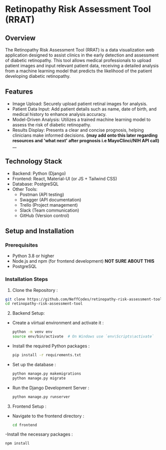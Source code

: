 # Retinopathy Risk Assessment Tool (RRAT)
## Overview
The Retinopathy Risk Assessment Tool (RRAT) is a data visualization web application designed to assist clinics in the early detection and assessment of diabetic retinopathy. This tool allows medical professionals to upload patient images and input relevant patient data, receiving a detailed analysis from a machine learning model that predicts the likelihood of the patient developing diabetic retinopathy.


## Features
- Image Upload: Securely upload patient retinal images for analysis.
- Patient Data Input: Add patient details such as name, date of birth, and medical history to enhance analysis accuracy.
- Model-Driven Analysis: Utilizes a trained machine learning model to assess the risk of diabetic retinopathy.
- Results Display: Presents a clear and concise prognosis, helping clinicians make informed decisions. __**(may add onto this later regarding resources and 'what next' after prognosis i.e MayoClinci/NIH API call)**__ __

## Technology Stack
- Backend: Python (Django)
- Frontend: React, Material-UI (or JS + Tailwind CSS)
- Database: PostgreSQL
- Other Tools:
  - Postman (API testing)
  - Swagger (API documentation)
  - Trello (Project management)
  - Slack (Team communication)
  - GitHub (Version control)

## Setup and Installation
### Prerequisites
- Python 3.8 or higher
- Node.js and npm (for frontend development) **NOT SURE ABOUT THIS**
- PostgreSQL

### Installation Steps
1) Clone the Repository :
```bash
git clone https://github.com/NeffCodes/retinopathy-risk-assessment-tool.git
cd retinopathy-risk-assessment-tool
```
2) Backend Setup:
- Create a viirtual environment and activate it :
  ```bash
  python -m venv env
  source env/bin/activate  # On Windows use `env\Scripts\activate`
  ```
- Install the required Python packages :
  ```bash
  pip install -r requirements.txt
  ```
- Set up the database :
  ```bash
  python manage.py makemigrations
  python manage.py migrate
  ```
- Run the Django Development Server :
  ```bash
  python manage.py runserver
  ```
3) Frontend Setup :
- Navigate to the frontend directory :
  ```bash
  cd frontend
  ```
-Install the necessary packages :
  ```bash
  npm install
  ```




  

  
